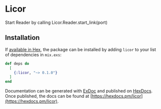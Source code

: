 # Licor

Start Reader by calling Licor.Reader.start_link(port)

## Installation

If [available in Hex](https://hex.pm/docs/publish), the package can be installed
by adding `licor` to your list of dependencies in `mix.exs`:

```elixir
def deps do
  [
    {:licor, "~> 0.1.0"}
  ]
end
```

Documentation can be generated with [ExDoc](https://github.com/elixir-lang/ex_doc)
and published on [HexDocs](https://hexdocs.pm). Once published, the docs can
be found at [https://hexdocs.pm/licor](https://hexdocs.pm/licor).

